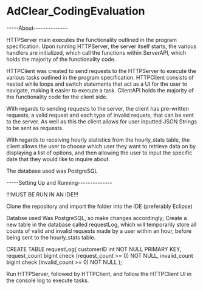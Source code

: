 # AdClear_CodingEvaluation

-----About--------------

HTTPServer main executes the functionality outlined in the program specification. Upon running HTTPServer,
the server itself starts, the various handlers are initialized, which call the functions within ServerAPI,
which holds the majority of the functionality code.

HTTPClient was created to send requests to the HTTPServer to execute the various tasks outlined in the
program specification. HTTPClient consists of nested while loops and switch statements that act as a 
UI for the user to navigate, making it easier to execute a task. ClientAPI holds the majority of the
functionality code for the client side.

With regards to sending requests to the server, the client has pre-written requests, a valid request and
each type of invalid requets, that can be sent to the server. As well as this the client allows for 
user inputted JSON Strings to be sent as requests.

With regards to receiving hourly statistics from the hourly_stats table, the client allows the user to choose
which user they want to retrieve data on by displaying a list of options, and then allowing the user to input
the specific date that they would like to inquire about.

The database used was PostgreSQL



-----Setting Up and Running--------------

!!!MUST BE RUN IN AN IDE!!!

Clone the repository and import the folder into the IDE (preferably Eclipse)

Databse used Was PostgreSQL, so make changes accordingly; Create a new table in the database called requestLog,
which will temporarily store all counts of valid and invalid requests made by a user within an hour, before being
sent to the hourly_stats table. 

CREATE TABLE requestLog(
customerID int NOT NULL PRIMARY KEY,
request_count bigint check (request_count >= 0) NOT NULL,
invalid_count bigint check (invalid_count >= 0) NOT NULL
);

Run HTTPServer, followed by HTTPClient, and follow the HTTPClient UI in the console log to execute tasks.






